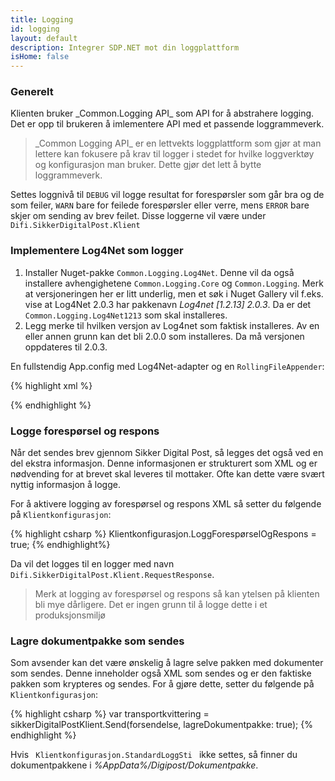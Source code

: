 ```yaml
---
title: Logging
id: logging
layout: default
description: Integrer SDP.NET mot din loggplattform
isHome: false
---
```


<h3 id="genereltOmlogging">Generelt</h3>
Klienten bruker _Common.Logging API_ som API for å abstrahere logging. Det er opp til brukeren å imlementere API med et passende loggrammeverk.

<blockquote>_Common Logging API_ er en lettvekts loggplattform som gjør at man lettere kan fokusere på krav til logger i stedet for hvilke loggverktøy og konfigurasjon man bruker. Dette gjør det lett å bytte loggrammeverk.</blockquote>

Settes loggnivå til `DEBUG` vil logge resultat for forespørsler som går bra og de  som feiler, `WARN` bare for feilede forespørsler eller verre, mens `ERROR`  bare skjer om sending av brev feilet. Disse loggerne vil være under `Difi.SikkerDigitalPost.Klient`

<h3 id="log4net">Implementere Log4Net som logger</h3>

1. Installer Nuget-pakke `Common.Logging.Log4Net`. Denne vil da også installere avhengighetene `Common.Logging.Core` og `Common.Logging`. Merk at versjoneringen her er litt underlig, men et søk i Nuget Gallery vil f.eks. vise at Log4Net 2.0.3 har pakkenavn _Log4net [1.2.13] 2.0.3_. Da er det `Common.Logging.Log4Net1213` som skal installeres. 
2. Legg merke til hvilken versjon av Log4net som faktisk installeres. Av en eller annen grunn kan det bli 2.0.0 som installeres. Da må versjonen oppdateres til 2.0.3.

En fullstendig App.config med Log4Net-adapter og en `RollingFileAppender`:

{% highlight xml %}
<?xml version="1.0" encoding="utf-8"?>
<configuration>
  <configSections>
    <sectionGroup name="common">
      <section name="logging" type="Common.Logging.ConfigurationSectionHandler, Common.Logging" />
    </sectionGroup>
    <section name="log4net" type="log4net.Config.Log4NetConfigurationSectionHandler, log4net" />
  </configSections>

  <common>
    <logging>
      <factoryAdapter type="Common.Logging.Log4Net.Log4NetLoggerFactoryAdapter, Common.Logging.Log4net1213">
        <arg key="configType" value="INLINE" />
      </factoryAdapter>
    </logging>
  </common>

   <log4net>
    <appender name="RollingFileAppender" type="log4net.Appender.RollingFileAppender">
      <lockingModel type="log4net.Appender.FileAppender+MinimalLock" />
      <file value="${AppData}\Digipost\SikkerDigitalPost\" />
      <appendToFile value="true" />
      <rollingStyle value="Date" />
      <staticLogFileName value="false" />
      <rollingStyle value="Composite" />
      <param name="maxSizeRollBackups" value="10" />
      <datePattern value="yyyy.MM.dd' signature-api-client-dotnet.log'" />
      <maximumFileSize value="100MB" />
      <layout type="log4net.Layout.PatternLayout">
        <conversionPattern value="%date [%thread] %-5level %logger - %message%newline" />
      </layout>
    </appender>
   <root>
      <appender-ref ref="RollingFileAppender"/>
    </root>
  </log4net>
</configuration>

{% endhighlight %}


<h3 id="loggeforsporselogrespons"> Logge forespørsel og respons</h3>

Når det sendes brev gjennom Sikker Digital Post, så legges det også ved en del ekstra informasjon. Denne informasjonen er strukturert som XML og er nødvending for at brevet skal leveres til mottaker. Ofte kan dette være svært nyttig informasjon å logge. 

For å aktivere logging av forespørsel og respons XML så setter du følgende på <code>Klientkonfigurasjon</code>:

{% highlight csharp %}
Klientkonfigurasjon.LoggForespørselOgRespons = true;
{% endhighlight%}

Da  vil det logges til en logger med navn `Difi.SikkerDigitalPost.Klient.RequestResponse`.

<blockquote> Merk at logging av forespørsel og respons så kan ytelsen på klienten bli mye dårligere. Det er ingen grunn til å logge dette i et produksjonsmiljø</blockquote>

<h3 id="dokumentpakkelogger">Lagre dokumentpakke som sendes</h3>

Som avsender kan det være ønskelig å lagre selve pakken med dokumenter som sendes. Denne inneholder også XML som sendes og er den faktiske pakken som krypteres og sendes. For å gjøre dette, setter du følgende på <code>Klientkonfigurasjon</code>:

{% highlight csharp %}
var transportkvittering = sikkerDigitalPostKlient.Send(forsendelse, lagreDokumentpakke: true);
{% endhighlight %}

Hvis <code> Klientkonfigurasjon.StandardLoggSti </code> ikke settes, så finner du dokumentpakkene i _%AppData%/Digipost/Dokumentpakke_.